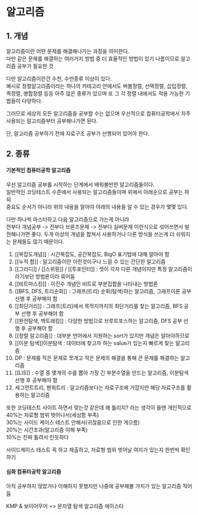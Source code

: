 # 알고리즘

## 1. 개념

알고리즘이란 어떤 문제를 해결해나가는 과정을 의미한다.  
다만 같은 문제를 해결하는 여러가지 방법 중 더 효율적인 방법이 있기 나름이므로 알고리즘 공부가 필요한 것  

다만 알고리즘이란건 수천, 수만종류 이상이 있다.  
예시로 정렬알고리즘이라는 하나의 카테고리 안에서도 버블정렬, 선택정렬, 삽입정렬, 퀵정렬, 병합정렬 등등 아주 많은 종류가 있으며 또 그 각 정렬 내에서도 적용 가능한 기법들이 다양하다.  

그러므로 세상의 모든 알고리즘을 공부할 수는 없으며 우선적으로 컴퓨터공학에서 자주 사용되는 알고리즘부터 공부해나가면 된다.

단, 알고리즘 공부하기 전에 자료구조 공부가 선행되어 있어야 한다.  


## 2. 종류

#### 기본적인 컴퓨터공학 알고리즘
우선 알고리즘 공부를 시작하는 단계에서 배워볼만한 알고리즘들이다.  
일반적인 코딩테스트 수준에서 사용되는 알고리즘들이며 위에서 아래순으로 공부는 하되  
중요도 순서가 아니라 위의 내용을 알아야 아래의 내용을 알 수 있는 경우가 몇몇 있다.  

다만 하나씩 마스터하고 다음 알고리즘으로 가는게 아니라  
전부다 개념공부 -> 전부다 브론즈문제 -> 전부다 실버문제 이런식으로 섞어쓰면서 발전해나가면 좋다.
두개 이상의 개념을 합쳐서 사용하거나 다른 방식을 쓰는게 더 쉬워지는 문제들도 많기 때문이다.

1) [[복잡도개념]] :  시간복잡도, 공간복잡도, BigO 표기법에 대해 알아야 함
2) [[누적 합]] : 알고리즘이란 이런것이구나 느낄 수 있는 간단한 알고리즘
3) [[그리디]] / [[스위핑]] / [[투포인터]] : 셋이 각자 다른 개념이지만 특정 알고리즘이라기보단 방법론이라 묶어둠
4) [[비트마스킹]] : 이진수 개념인 비트로 부분집합을 나타내는 방법론
5) [[BFS, DFS, 트리순회]] : 그래프(트리) 순회(탐색)하는 알고리즘, 그래프이론 공부 선행 후 공부해야 함
6) [[최단거리]] : 그래프(트리)에서 목적지까지의 최단거리를 찾는 알고리즘, BFS 공부 선행 후 공부해야 함
7) [[완전탐색, 백트래킹]] : 다양한 방법으로 브루트포스하는 알고리즘, DFS 공부 선행 후 공부해야 함
8) [[정렬 알고리즘]] : 대부분 언어에서 지원하는 sort가 있지만 개념은 알아야하므로
9) [[이분 탐색]]이분탐색 : 데이터에 찾고자 하는 value가 있는지 빠르게 찾는 알고리즘
10) DP : 문제를 작은 문제로 쪼개고 작은 문제의 해결을 통해 큰 문제를 해결하는 알고리즘
11) [[LIS]] : 수열 중 몇개의 수를 뽑아 가장 긴 부분수열을 만드는 알고리즘, 이분탐색 선행 후 공부해야 함
12) 세그먼트트리, 펜윅트리 : 알고리즘보다는 자료구조에 가깝지만 해당 자료구조를 활용하는 알고리즘

또한 코딩테스트 사이트 하면서 맞는것 같은데 왜 틀리지? 라는 생각이 들땐 개인적으로
40%는 자료형 범위 벗어나서(세심함 부족)  
30%는 사이드 케이스 테스트 안해서(귀찮음으로 인한 게으름)  
20%는 시간초과(알고리즘 이해 부족)  
10%는 진짜 틀려서 인듯하다  
  
사이드케이스 테스트 꼭 하고 제출하고, 자료형 범위 벗어날 여지가 있는지 한번씩 확인하기  

#### 심화 컴퓨터공학 알고리즘

아직 공부하지 않았거나 이해하지 못했지만 나중에 공부해볼 가치가 있는 알고리즘 적어둠  

KMP & 보이어무어 => 문자열 탐색 알고리즘
에이스타